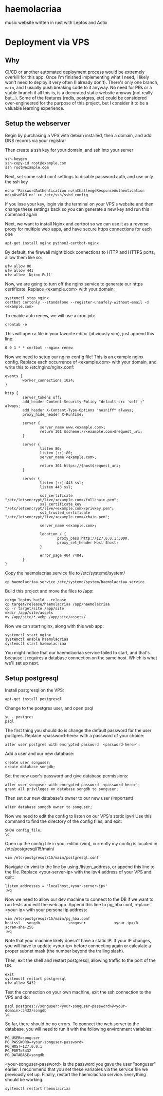 # haemolacriaa 
music website written in rust with Leptos and Actix 

# Deployment via VPS 

## Why

CI/CD or another automated deployment process would be extremely overkill for this app. 
Once I'm finished implementing what I need, I likely won't need to deploy it very often (I already don't).
There's only one branch, `main`, and I usually push breaking code to it anyway. 
No need for PRs or a stable branch if all this is, is a decorated static website anyway (not really but...).
Some of the features (redis, postgres, etc) could be considered over-engineered for the purpose of this project, but I consider it to be a valuable learning experience.

## Setup the webserver

Begin by purchasing a VPS with debian installed, 
then a domain, and add DNS records via your registrar 

Then create a ssh key for your domain, and ssh into your server 
```
ssh-keygen
ssh-copy-id root@example.com
ssh root@example.com
```

Next, set some sshd conf settings to disable password auth, 
and use only the ssh key
```
echo 'PasswordAuthentication no\nChallengeResponseAuthentication no\nUsePAM no' >> /etc/ssh/sshd_config
```
If you lose your key, login via the terminal on your VPS's website 
and then change these settings back so you can generate a new key 
and run this command again 

Next, we want to install Nginx and certbot so we can use it 
as a reverse proxy for multiple web apps, and have secure https connections for each one
```
apt-get install nginx python3-certbot-nginx
```

By default, the firewall might block connections to HTTP and HTTPS ports, allow them like so:
```
ufw allow 80
ufw allow 443
ufw allow 'Nginx Full'
```

Now, we are going to turn off the nginx service to generate our https certificate.
Replace \<example.com\> with your domain:
```
systemctl stop nginx
certbot certonly --standalone --register-unsafely-without-email -d <example.com>
```

To enable auto renew, we will use a cron job:
```
crontab -e
```

This will open a file in your favorite editor (obviously vim), just append this line:
```
0 0 1 * * certbot --nginx renew
```

Now we need to setup our nginx config file! 
This is an example nginx config.
Replace each occurrence of \<example.com\> with your domain, and write this to /etc/nginx/nginx.conf:
```
events {
        worker_connections 1024;
}

http {
        server_tokens off;
        add_header Content-Security-Policy "default-src 'self';" always;
        add_header X-Content-Type-Options "nosniff" always;
        proxy_hide_header X-Runtime;

        server {
                server_name www.<example.com>;
                return 301 $scheme://<example.com>$request_uri;
        }

        server {
                listen 80;
                listen [::]:80;
                server_name <example.com>;

                return 301 https://$host$request_uri;
        }

        server {
                listen [::]:443 ssl;
                listen 443 ssl;

                ssl_certificate "/etc/letsencrypt/live/<example.com>/fullchain.pem";
                ssl_certificate_key "/etc/letsencrypt/live/<example.com>/privkey.pem";
                ssl_trusted_certificate "/etc/letsencrypt/live/<example.com>/chain.pem";

                server_name <example.com>;

                location / {
                        proxy_pass http://127.0.0.1:3000;
                        proxy_set_header Host $host;
                }

                error_page 404 /404;
        }
}
```

Copy the haemolacriaa.service file to /etc/systemd/system/
```
cp haemolacriaa.service /etc/systemd/system/haemolacriaa.service
```

Build this project and move the files to /app:
```
cargo leptos build --release
cp target/release/haemolacriaa /app/haemolacriaa
cp -r target/site /app/site
mkdir /app/site/assets
mv /app/site/*.webp /app/site/assets/.
```

Now we can start nginx, along with this web app:
```
systemctl start nginx
systemctl enable haemolacriaa
systemctl start haemolacriaa
```

You might notice that our haemolacriaa service failed to start, and that's because it requires a database connection on the same host.
Which is what we'll set up next.

## Setup postgresql

Install postgresql on the VPS:
```
apt-get install postgresql
```

Change to the postgres user, and open psql
```
su - postgres
psql
```

The first thing you should do is change the default password for the user postgres. Replace \<password-here\> with a password of your choice:
```
alter user postgres with encrypted password '<password-here>';
```

Add a user and our new database:
```
create user songuser;
create database songdb;
```

Set the new user's password and give database permissions:
```
alter user songuser with encrypted password '<password-here>';
grant all privileges on database songdb to songuser;
```

Then set our new database's owner to our new user (important)
```
alter database songdb owner to songuser;
```

Now we need to edit the config to listen on our VPS's static ipv4 
Use this command to find the directory of the config files, and exit:
```
SHOW config_file;
\q
```

Open up the config file in your editor (vim), currently my config is located in
/etc/postgresql/15/main/
```
vim /etc/postgresql/15/main/postgresql.conf
```

Navigate (in vim) to the line by using /listen_address, or append this line 
to the file. Replace \<your-server-ip\> with the ipv4 address of your VPS and quit:
```
listen_addresses = 'localhost,<your-server-ip>'
:wq
```

Now we need to allow our dev machine to connect to the DB if we want to run tests and edit the web app.
Append this line to pg_hba.conf, replace \<your-ip\> with your personal ip address:
```
vim /etc/postgresql/15/main/pg_hba.conf
hostssl   songdb             songuser             <your-ip>/0        scram-sha-256
:wq
```

Note that your machine likely doesn't have a static IP. If your IP changes, 
you will have to update \<your-ip\> before connecting again or calculate a proper subnet mask (the number beyond the trailing slash).

Then, exit the shell and restart postgresql, allowing traffic to the port of the DB.
```
exit
systemctl restart postgresql
ufw allow 5432
```

Test the connection on your own machine, exit the ssh connection to the VPS and do:
```
psql postgres://songuser:<your-songuser-password>@<your-domain>:5432/songdb
\q
```

So far, there should be no errors. To connect the web server to the
database, you will need to run it with the following environment variables:
```
PG_USER=songuser
PG_PASSWORD=<your-songuser-password>
PG_HOST=127.0.0.1
PG_PORT=5432
PG_DATABASE=songdb
```

\<your-songuser-password\> is the password you gave the user "songuser" earlier. I recommend that you set these variables via the service file we previously set up.
Finally, restart the haemolacriaa service. Everything should be working.
```
systemctl restart haemolacriaa
```
